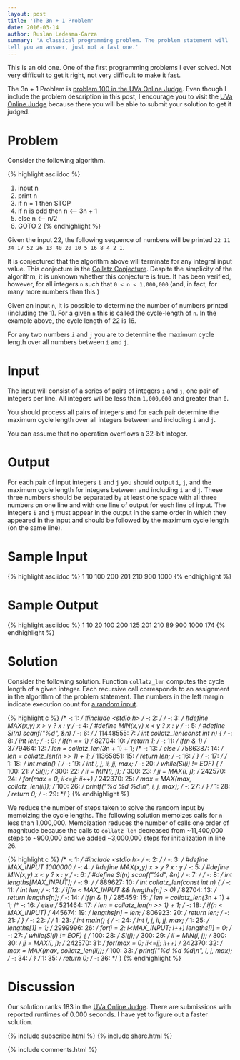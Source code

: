```yaml
---
layout: post
title: 'The 3n + 1 Problem'
date: 2016-03-14
author: Ruslan Ledesma-Garza
summary: 'A classical programming problem. The problem statement will
tell you an answer, just not a fast one.'
---
```


This is an old one.  One of the first programming
problems I ever solved.  Not very difficult to get it right, not very
difficult to make it fast.

The 3n + 1 Problem is [problem 100 in the UVa Online
Judge](https://uva.onlinejudge.org/index.php?option=com_onlinejudge&Itemid=8&category=3&page=show_problem&problem=36).
Even though I include the problem description in this post, I
encourage you to visit the [UVa Online
Judge](https://uva.onlinejudge.org/index.php) because there you will
be able to submit your solution to get it judged.

# Problem

Consider the following algorithm.


{% highlight asciidoc %}
1. input n
2. print n
3. if n = 1 then STOP
4. if n is odd then n <-- 3n + 1
5. else             n <-- n/2
6. GOTO 2
{% endhighlight %}


Given the input 22, the following sequence of numbers will be printed
`22 11 34 17 52 26 13 40 20 10 5 16 8 4 2 1`.

It is conjectured that the algorithm above will terminate for any
integral input value.  This conjecture is the [Collatz
Conjecture](https://en.wikipedia.org/wiki/Collatz_conjecture).
Despite the simplicity of the algorithm, it is unknown whether this
conjecture is true. It has been verified, however, for all integers
`n` such that `0 < n < 1,000,000` (and, in fact, for many more numbers
than this.)

Given an input `n`, it is possible to determine the number of numbers
printed (including the 1). For a given `n` this is called the
cycle-length of `n`. In the example above, the cycle length of 22 is
16.

For any two numbers `i` and `j` you are to determine the maximum cycle
length over all numbers between `i` and `j`.

# Input

The input will consist of a series of pairs of integers `i` and `j`,
one pair of integers per line. All integers will be less than
`1,000,000` and greater than `0`.

You should process all pairs of integers and for each pair determine
the maximum cycle length over all integers between and including `i`
and `j`.

You can assume that no operation overflows a 32-bit integer.

# Output

For each pair of input integers `i` and `j` you should output `i`,
`j`, and the maximum cycle length for integers between and including
`i` and `j`. These three numbers should be separated by at least one
space with all three numbers on one line and with one line of output
for each line of input. The integers `i` and `j` must appear in the output
in the same order in which they appeared in the input and should be
followed by the maximum cycle length (on the same line).

# Sample Input

{% highlight asciidoc %}
1 10
100 200
201 210
900 1000
{% endhighlight %}

# Sample Output

{% highlight asciidoc %}
1 10 20
100 200 125
201 210 89
900 1000 174
{% endhighlight %}

# Solution

Consider the following solution.  Function `collatz_len` computes the
cycle length of a given integer.  Each recursive call corresponds to an
assignment in the algorithm of the problem statement.  The numbers in
the left margin indicate execution count for [a random
input](https://github.com/mrrusof/algorithms/blob/master/uva/100-the-3n-plus-1-problem/random.in).

{% highlight c %}
/*        -:    1: */ #include <stdio.h>
/*        -:    2: */ 
/*        -:    3: */ #define MAX(x,y) x > y ? x : y
/*        -:    4: */ #define MIN(x,y) x < y ? x : y
/*        -:    5: */ #define Si(n) scanf("%d", &n)
/*        -:    6: */ 
/* 11448555:    7: */ int collatz_len(const int n) {
/*        -:    8: */   int len;
/*        -:    9: */   if(n == 1)
/*    82704:   10: */     return 1;
/*        -:   11: */   if(n & 1)
/*  3779464:   12: */     len = collatz_len(3*n + 1) + 1;
/*        -:   13: */   else
/*  7586387:   14: */     len = collatz_len(n >> 1) + 1;
/* 11365851:   15: */   return len;
/*        -:   16: */ }
/*        -:   17: */ 
/*        1:   18: */ int main() {
/*        -:   19: */   int i, j, ii, jj, max;
/*        -:   20: */   while(Si(i) != EOF) {
/*      100:   21: */     Si(j);
/*      300:   22: */     ii = MIN(i, j);
/*      300:   23: */     jj = MAX(i, j);
/*   242570:   24: */     for(max = 0; ii<=jj; ii++)
/*   242370:   25: */       max = MAX(max, collatz_len(ii));
/*      100:   26: */     printf("%d %d %d\n", i, j, max);
/*        -:   27: */   }
/*        1:   28: */   return 0;
/*        -:   29: */ }
{% endhighlight %}

We reduce the number of steps taken to solve the random input by
memoizing the cycle lengths.  The following solution memoizes calls
for `n` less than 1,000,000.  Memoization reduces the number of calls
one order of magnitude because the calls to `collatz_len` decreased
from ~11,400,000 steps to ~900,000 and we added ~3,000,000 steps for
initialization in line 26.

{% highlight c %}
/*        -:    1: */ #include <stdio.h>
/*        -:    2: */ 
/*        -:    3: */ #define MAX_INPUT 1000000
/*        -:    4: */ #define MAX(x,y) x > y ? x : y
/*        -:    5: */ #define MIN(x,y) x < y ? x : y
/*        -:    6: */ #define Si(n) scanf("%d", &n)
/*        -:    7: */ 
/*        -:    8: */ int lengths[MAX_INPUT];
/*        -:    9: */ 
/*   889627:   10: */ int collatz_len(const int n) {
/*        -:   11: */   int len;
/*        -:   12: */   if(n < MAX_INPUT && lengths[n] > 0)
/*    82704:   13: */     return lengths[n];
/*        -:   14: */   if(n & 1)
/*   285459:   15: */     len = collatz_len(3*n + 1) + 1;
/*        -:   16: */   else
/*   521464:   17: */     len = collatz_len(n >> 1) + 1;
/*        -:   18: */   if(n < MAX_INPUT)
/*   445674:   19: */     lengths[n] = len;
/*   806923:   20: */   return len;
/*        -:   21: */ }
/*        -:   22: */ 
/*        1:   23: */ int main() {
/*        -:   24: */   int i, j, ii, jj, max;
/*        1:   25: */   lengths[1] = 1;
/*  2999996:   26: */   for(i = 2; i<MAX_INPUT; i++) lengths[i] = 0;
/*        -:   27: */   while(Si(i) != EOF) {
/*      100:   28: */     Si(j);
/*      300:   29: */     ii = MIN(i, j);
/*      300:   30: */     jj = MAX(i, j);
/*   242570:   31: */     for(max = 0; ii<=jj; ii++)
/*   242370:   32: */       max = MAX(max, collatz_len(ii));
/*      100:   33: */     printf("%d %d %d\n", i, j, max);
/*        -:   34: */   }
/*        1:   35: */   return 0;
/*        -:   36: */ }
{% endhighlight %}

# Discussion

Our solution ranks 183 in the [UVa Online
Judge](https://uva.onlinejudge.org/index.php).
There are submissions with reported runtimes of 0.000 seconds.
I have yet to figure out a faster solution.

{% include subscribe.html %}
{% include share.html %}

{% include comments.html %}
